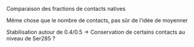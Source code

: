 Comparaison des fractions de contacts natives 

Même chose que le nombre de contacts, pas sûr de l'idée de moyenner

Stabilisation autour de 0.4/0.5 -> Conservation de certains contacts au niveau de Ser285 ? 
